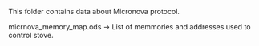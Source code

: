 This folder contains data about Micronova protocol.

micrnova_memory_map.ods ->  List of memmories and addresses used to control stove.
